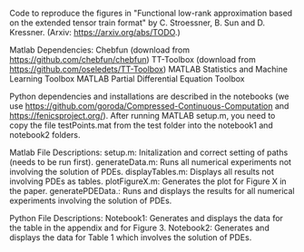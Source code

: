 Code to reproduce the figures in "Functional low-rank approximation based on the extended tensor train format" by C. Stroessner, B. Sun and D. Kressner.
(Arxiv: https://arxiv.org/abs/TODO.)

Matlab Dependencies:
Chebfun (download from https://github.com/chebfun/chebfun)
TT-Toolbox (download from https://github.com/oseledets/TT-Toolbox)
MATLAB Statistics and Machine Learning Toolbox
MATLAB Partial Differential Equation Toolbox

Python dependencies and installations are described in the notebooks (we use https://github.com/goroda/Compressed-Continuous-Computation and https://fenicsproject.org/).
After running MATLAB setup.m, you need to copy the file testPoints.mat from the test folder into the notebook1 and notebook2 folders.

Matlab File Descriptions:
setup.m: Initalization and correct setting of paths (needs to be run first).
generateData.m: Runs all numerical experiments not involving the solution of PDEs.
displayTables.m: Displays all results not involving PDEs as tables.
plotFigureX.m: Generates the plot for Figure X in the paper. 
generatePDEData.: Runs and displays the results for all numerical experiments involving the solution of PDEs.

Python File Descriptions:
Notebook1: Generates and displays the data for the table in the appendix and for Figure 3.
Notebook2: Generates and displays the data for Table 1 which involves the solution of PDEs.

